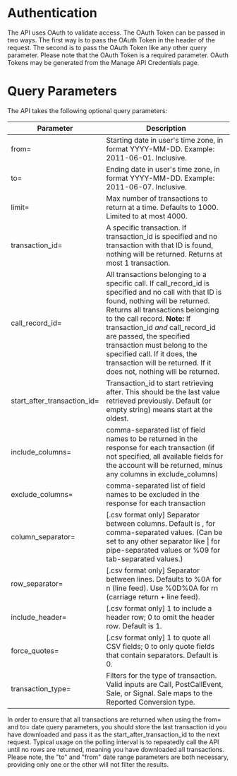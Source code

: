 Authentication
==============

The API uses OAuth to validate access. The OAuth Token can be passed in
two ways. The first way is to pass the OAuth Token in the header of the
request. The second is to pass the OAuth Token like any other query
parameter. Please note that the OAuth Token is a required parameter.
OAuth Tokens may be generated from the Manage API Credentials page.

Query Parameters
================

The API takes the following optional query parameters:

<table>
<colgroup>
<col style="width: 16%" />
<col style="width: 83%" />
</colgroup>
<thead>
<tr class="header">
<th>Parameter</th>
<th>Description</th>
</tr>
</thead>
<tbody>
<tr class="odd">
<td>from=</td>
<td>Starting date in user's time zone, in format YYYY-MM-DD. Example: 2011-06-01. Inclusive.</td>
</tr>
<tr class="even">
<td>to=</td>
<td>Ending date in user's time zone, in format YYYY-MM-DD. Example: 2011-06-07. Inclusive.</td>
</tr>
<tr class="odd">
<td>limit=</td>
<td>Max number of transactions to return at a time. Defaults to 1000. Limited to at most 4000.</td>
</tr>
<tr class="even">
<td>transaction_id=</td>
<td>A specific transaction. If transaction_id is specified and no transaction with that ID is found, nothing will be returned. Returns at most 1 transaction.</td>
</tr>
<tr class="odd">
<td>call_record_id=</td>
<td>All transactions belonging to a specific call. If call_record_id is specified and no call with that ID is found, nothing will be returned. Returns all transactions belonging to the call record. <strong>Note:</strong> If transaction_id <em>and</em> call_record_id are passed, the specified transaction must belong to the specified call. If it does, the transaction will be returned. If it does not, nothing will be returned.</td>
</tr>
<tr class="even">
<td>start_after_transaction_id=</td>
<td>Transaction_id to start retrieving after. This should be the last value retrieved previously. Default (or empty string) means start at the oldest.</td>
</tr>
<tr class="odd">
<td>include_columns=</td>
<td>comma-separated list of field names to be returned in the response for each transaction (if not specified, all available fields for the account will be returned, minus any columns in exclude_columns)</td>
</tr>
<tr class="even">
<td>exclude_columns=</td>
<td>comma-separated list of field names to be excluded in the response for each transaction</td>
</tr>
<tr class="odd">
<td>column_separator=</td>
<td>[.csv format only] Separator between columns. Default is , for comma-separated values. (Can be set to any other separator like | for pipe-separated values or %09 for tab-separated values.)</td>
</tr>
<tr class="even">
<td>row_separator=</td>
<td>[.csv format only] Separator between lines. Defaults to %0A for n (line feed). Use %0D%0A for rn (carriage return + line feed).</td>
</tr>
<tr class="odd">
<td>include_header=</td>
<td>[.csv format only] 1 to include a header row; 0 to omit the header row. Default is 1.</td>
</tr>
<tr class="even">
<td>force_quotes=</td>
<td>[.csv format only] 1 to quote all CSV fields; 0 to only quote fields that contain separators. Default is 0.</td>
</tr>
<tr class="odd">
<td>transaction_type=</td>
<td>Filters for the type of transaction. Valid inputs are Call, PostCallEvent, Sale, or Signal. Sale maps to the Reported Conversion type.</td>
</tr>
</tbody>
</table>

In order to ensure that all transactions are returned when using the
from= and to= date query parameters, you should store the last
transaction id you have downloaded and pass it as the
start\_after\_transaction\_id to the next request. Typical usage on the
polling interval is to repeatedly call the API until no rows are
returned, meaning you have downloaded all transactions. Please note, the
"to" and "from" date range parameters are both necessary, providing only
one or the other will not filter the results.
